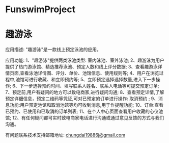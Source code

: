 # FunswimProject
# 趣游泳

应用描述: "趣游泳"是一款线上预定泳池的应用。

应用功能: 
      1、"趣游泳"提供两类泳池类型: 室内泳池、室外泳池; 
      2、趣游泳为用户提供了热门游泳馆、精选推荐泳池、预定人数和线上评分数据; 
      3、查看趣游泳详情页面,查看泳池详情图、评分、单价、池馆信息、使用规则等; 
      4、用户在浏览过程中,池馆可进行收藏、和立即预约等; 
      5、立即预定选择选择数量,进入下一步操作; 
      6、下一步选择预约时间、填写联系人姓名、联系人电话等可提交预定订单; 
      7、预定前,用户有疑问的地方可以致电商家,进行疑问沟通; 
      8、查看预定详情,了解预定详细信息，预定二维码等凭证,可对已预定的订单进行操作: 取消预约 ; 
      9、消息功能:用户预定池馆和取消池馆等均可收到消息,用于作提醒功能; 
      10、订单:查看已预约、已使用和已取消的订单列表;
      11、在个人中心页面查看用户收藏的心仪池馆; 
      12、有任何疑问都可实时致电商家电话进行沟通或通过意见反馈的方式与我们沟通。

有问题联系技术支持邮箱地址: chungdai19886j@gmail.com
